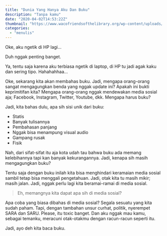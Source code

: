 ```yaml
---
title: "Dunia Yang Hanya Aku Dan Buku"
description: "Tanpa kamu"
date: "2020-04-02T14:53:22Z"
thumbnail: "https://www.wacofriendsofthelibrary.org/wp-content/uploads/2014/08/girl-in-library.jpg"
categories:
  - "menulis"
---
```


Oke, aku ngetik di HP lagi...

Duh nggak penting banget.

Ya, tentu saja karena aku terbiasa ngetik di laptop, di HP tu jadi agak kaku dan sering tipo. Hahahahhaa...

Oke, sekarang kita akan membahas buku. Jadi, mengapa orang-orang sangat mengagungkan benda yang nggak update ini? Apakah ini bukti keprimitifan kita? Mengapa orang-orang nggak mendewakan media sosial aja; Facebook, Instagram, Twitter, Youtube, dkk. Mengapa harus buku?

Jadi, kita bahas dulu, apa sih sisi unik dari buku:

- Statis
- Banyak tulisannya
- Pembahasan panjang
- Nggak bisa menampung visual audio
- Gampang rusak
- Fisik

Nah, dari sifat-sifat itu aja kota udah tau bahwa buku ada memang kelebihannya tapi kan banyak kekurangannya. Jadi, kenapa sih masih mengagungkan buku?

Tentu saja dengan buku inilah kita bisa menghindari keramaian media sosial sambil tetap bisa menggali pengetahuan. Jadi, otak kita tu masih mikir; masih jalan. Jadi, nggak perlu lagi kita beramai-ramai di media sosial.

> Eh, memangnya kita dapat apa sih di media sosial?

Apa coba yang biasa dibahas di media sosial? Segala sesuatu yang kita sudah paham. Tapi, dengan tambahan unsur curhat, politik, nyerempet SARA dan SARU. Please, itu toxic banget. Dan aku nggak mau kamu, sebagai temanku, meracuni otak-otakmu dengan racun-racun seperti itu.

Jadi, ayo deh kita baca buku.